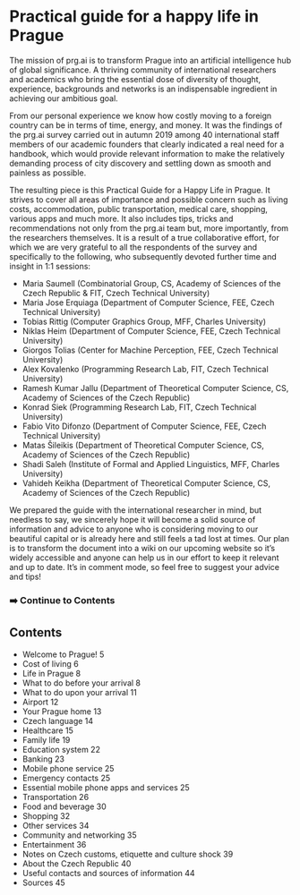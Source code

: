 # Practical guide for a happy life in Prague

The mission of prg.ai is to transform Prague into an artificial intelligence hub of global significance. A thriving community of international researchers and academics who bring the essential dose of diversity of thought, experience, backgrounds and networks is an indispensable ingredient in achieving our ambitious goal.

From our personal experience we know how costly moving to a foreign country can be in terms of time, energy, and money. It was the findings of the prg.ai survey carried out in autumn 2019 among 40 international staff members of our academic founders that clearly indicated a real need for a handbook, which would provide relevant information to make the relatively demanding process of city discovery and settling down as smooth and painless as possible.

The resulting piece is this Practical Guide for a Happy Life in Prague. It strives to cover all areas of importance and possible concern such as living costs, accommodation, public transportation, medical care, shopping, various apps and much more. It also includes tips, tricks and recommendations not only from the prg.ai team but, more importantly, from the researchers themselves. It is a result of a true collaborative effort, for which we are very grateful to all the respondents of the survey and specifically to the following, who subsequently devoted further time and insight in 1:1 sessions:

* Maria Saumell (Combinatorial Group, CS, Academy of Sciences of the Czech Republic & FIT, Czech Technical University)       
* Maria Jose Erquiaga (Department of Computer Science, FEE, Czech Technical University)
* Tobias Rittig (Computer Graphics Group, MFF, Charles University)
* Niklas Heim (Department of Computer Science, FEE, Czech Technical University)
* Giorgos Tolias (Center for Machine Perception, FEE, Czech Technical University)
* Alex Kovalenko (Programming Research Lab, FIT, Czech Technical University)
* Ramesh Kumar Jallu (Department of Theoretical Computer Science, CS, Academy of Sciences of the Czech Republic) 
* Konrad Siek (Programming Research Lab, FIT, Czech Technical University)
* Fabio Vito Difonzo (Department of Computer Science, FEE, Czech Technical University)
* Matas Šileikis (Department of Theoretical Computer Science, CS, Academy of Sciences of the Czech Republic) 
* Shadi Saleh (Institute of Formal and Applied Linguistics, MFF, Charles University)
* Vahideh Keikha (Department of Theoretical Computer Science, CS, Academy of Sciences of the Czech Republic) 

We prepared the guide with the international researcher in mind, but needless to say, we sincerely hope it will become a solid source of information and advice to anyone who is considering moving to our beautiful capital or is already here and still feels a tad lost at times. Our plan is to transform the document into a wiki on our upcoming website so it’s widely accessible and anyone can help us in our effort to keep it relevant and up to date. It’s in comment mode, so feel free to suggest your advice and tips!

<h3>➡️ Continue to Contents</h3>

<h2>Contents</h2>

* Welcome to Prague!	5
* Cost of living	6
* Life in Prague	8
* What to do before your arrival	8
* What to do upon your arrival	11
* Airport	12
* Your Prague home	13
* Czech language	14
* Healthcare	15
* Family life	19
* Education system	22
* Banking	23
* Mobile phone service	25
* Emergency contacts	25
* Essential mobile phone apps and services	25
* Transportation	26
* Food and beverage	30
* Shopping	32
* Other services	34
* Community and networking	35
* Entertainment	36
* Notes on Czech customs, etiquette and culture shock	39
* About the Czech Republic	40
* Useful contacts and sources of information	44
* Sources	45
